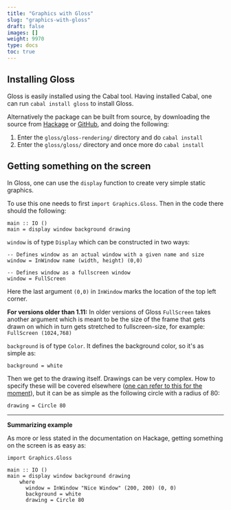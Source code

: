 ```yaml
---
title: "Graphics with Gloss"
slug: "graphics-with-gloss"
draft: false
images: []
weight: 9970
type: docs
toc: true
---
```


## Installing Gloss
Gloss is easily installed using the Cabal tool. Having installed Cabal, one can run `cabal install gloss` to install Gloss.

Alternatively the package can be built from source, by downloading the source from [Hackage][1] or [GitHub][2], and doing the following:
 
1. Enter the `gloss/gloss-rendering/` directory and do `cabal install`
2. Enter the `gloss/gloss/` directory and once more do `cabal install` 

  [1]: https://hackage.haskell.org/package/gloss
  [2]: https://github.com/benl23x5/gloss

## Getting something on the screen
In Gloss, one can use the `display` function to create very simple static graphics.

To use this one needs to first `import Graphics.Gloss`. Then in the code there should the following:

    main :: IO ()
    main = display window background drawing

`window` is of type `Display` which can be constructed in two ways:

    -- Defines window as an actual window with a given name and size
    window = InWindow name (width, height) (0,0)

    -- Defines window as a fullscreen window
    window = FullScreen

Here the last argument `(0,0)` in `InWindow` marks the location of the top left corner.

**For versions older than 1.11:** In older versions of Gloss `FullScreen` takes another argument which is meant to be the size of the frame that gets drawn on which in turn gets stretched to fullscreen-size, for example: `FullScreen (1024,768)`

`background` is of type `Color`. It defines the background color, so it's as simple as:

    background = white

Then we get to the drawing itself. Drawings can be very complex. How to specify these will be covered elsewhere ([one can refer to this for the moment][1]), but it can be as simple as the following circle with a radius of 80:

    drawing = Circle 80


----------


**Summarizing example**

As more or less stated in the documentation on Hackage, getting something on the screen is as easy as:

    import Graphics.Gloss
    
    main :: IO ()
    main = display window background drawing
        where
          window = InWindow "Nice Window" (200, 200) (0, 0) 
          background = white 
          drawing = Circle 80


